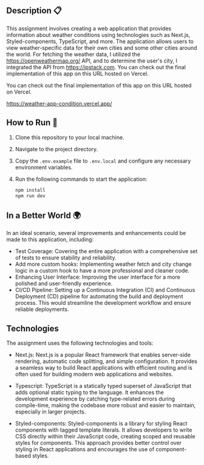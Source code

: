 ## Description 📋

This assignment involves creating a web application that provides information about weather conditions using technologies such as Next.js, Styled-components, TypeScript, and more. The application allows users to view weather-specific data for their own cities and some other cities around the world. For fetching the weather data, I utilized the https://openweathermap.org/ API, and to determine the user's city, I integrated the API from https://ipstack.com. You can check out the final implementation of this app on this URL hosted on Vercel.

You can check out the final implementation of this app on this URL hosted on Vercel.

https://weather-app-condition.vercel.app/



## How to Run 🚀

1. Clone this repository to your local machine.
2. Navigate to the project directory.
3. Copy the `.env.example` file to `.env.local` and configure any necessary environment variables.
4. Run the following commands to start the application:

   ```bash
   npm install
   npm run dev
   ```

## In a Better World 🌍

In an ideal scenario, several improvements and enhancements could be made to this application, including:

- Test Coverage: Covering the entire application with a comprehensive set of tests to ensure stability and reliability.
- Add more custom hooks: Implementing weather fetch and city change logic in a custom hook to have a more professional and cleaner code.
- Enhancing User Interface: Improving the user interface for a more polished and user-friendly experience.
- CI/CD Pipeline: Setting up a Continuous Integration (CI) and Continuous Deployment (CD) pipeline for automating the build and deployment process. This would streamline the development workflow and ensure reliable deployments.

## Technologies

The assignment uses the following technologies and tools:

- Next.js: Next.js is a popular React framework that enables server-side rendering, automatic code splitting, and simple configuration. It provides a seamless way to build React applications with efficient routing and is often used for building modern web applications and websites.

- Typescript: TypeScript is a statically typed superset of JavaScript that adds optional static typing to the language. It enhances the development experience by catching type-related errors during compile-time, making the codebase more robust and easier to maintain, especially in larger projects.

- Styled-components: Styled-components is a library for styling React components with tagged template literals. It allows developers to write CSS directly within their JavaScript code, creating scoped and reusable styles for components. This approach provides better control over styling in React applications and encourages the use of component-based styles.

